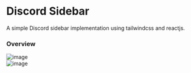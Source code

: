 # Discord Sidebar
A simple Discord sidebar implementation using tailwindcss and reactjs.
### Overview
![image](https://github.com/hassanrefaat9/discord-sidebar/assets/76957887/1b9ac7d8-0529-4fac-9e96-dbe99a80ec2d)  
![image](https://github.com/hassanrefaat9/discord-sidebar/assets/76957887/6fba2fed-7030-439d-bdf8-c10084246b0b)   


